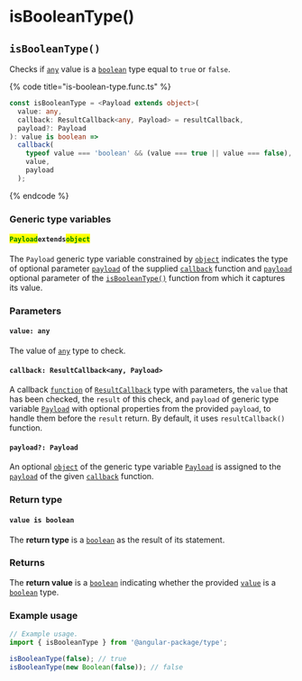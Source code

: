 # isBooleanType()

## `isBooleanType()`

Checks if [`any`](https://www.typescriptlang.org/docs/handbook/2/everyday-types.html#any) value is a [`boolean`](https://www.typescriptlang.org/docs/handbook/2/everyday-types.html#any) type equal to `true` or `false`.

{% code title="is-boolean-type.func.ts" %}
```typescript
const isBooleanType = <Payload extends object>(
  value: any,
  callback: ResultCallback<any, Payload> = resultCallback,
  payload?: Payload
): value is boolean =>
  callback(
    typeof value === 'boolean' && (value === true || value === false),
    value,
    payload
  );
```
{% endcode %}

### Generic type variables

#### <mark style="color:green;">**`Payload`**</mark>**`extends`**<mark style="color:green;">**`object`**</mark>

The `Payload` generic type variable constrained by [`object`](https://www.typescriptlang.org/docs/handbook/basic-types.html#object) indicates the type of optional parameter [`payload`](../types/resultcallback.md#payload-payload) of the supplied [`callback`](isbooleantype.md#callback-resultcallback-less-than-any-payload-greater-than) function and [`payload`](isbooleantype.md#payload-payload) optional parameter of the [`isBooleanType()`](isbooleantype.md#isbooleantype) function from which it captures its value.

### Parameters

#### `value: any`

The value of [`any`](https://www.typescriptlang.org/docs/handbook/2/everyday-types.html#any) type to check.

#### `callback: ResultCallback<any, Payload>`

A callback [`function`](https://developer.mozilla.org/en-US/docs/Web/JavaScript/Guide/Functions) of [`ResultCallback`](../types/resultcallback.md) type with parameters, the `value` that has been checked, the `result` of this check, and `payload` of generic type variable [`Payload`](isbooleantype.md#payloadextendsobject) with optional properties from the provided `payload`, to handle them before the `result` return. By default, it uses `resultCallback()` function.

#### `payload?: Payload`

An optional [`object`](https://developer.mozilla.org/en-US/docs/Web/JavaScript/Reference/Global\_Objects/Object) of the generic type variable [`Payload`](isbooleantype.md#payloadextendsobject) is assigned to the [`payload`](../types/resultcallback.md#payload-payload) of the given [`callback`](isbooleantype.md#callback-resultcallback-less-than-any-payload-greater-than) function.

### Return type

#### `value is boolean`

The **return type** is a [`boolean`](https://www.typescriptlang.org/docs/handbook/basic-types.html#boolean) as the result of its statement.

### Returns

The **return value** is a [`boolean`](https://developer.mozilla.org/en-US/docs/Web/JavaScript/Reference/Global\_Objects/Boolean) indicating whether the provided [`value`](isbooleantype.md#value-any) is a [`boolean`](https://developer.mozilla.org/en-US/docs/Web/JavaScript/Reference/Global\_Objects/Boolean) type.

### Example usage

```typescript
// Example usage.
import { isBooleanType } from '@angular-package/type';

isBooleanType(false); // true
isBooleanType(new Boolean(false)); // false
```
